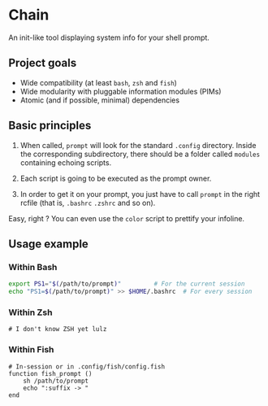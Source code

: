 # Chain 

An init-like tool displaying system info for your shell prompt.

## Project goals

 - Wide compatibility (at least `bash`, `zsh` and `fish`)
 - Wide modularity with pluggable information modules (PIMs)
 - Atomic (and if possible, minimal) dependencies

## Basic principles

 1. When called, `prompt` will look for the standard `.config` directory.
	Inside the corresponding subdirectory, there should be a folder
	called `modules` containing echoing scripts.

 2. Each script is going to be executed as the prompt owner.

 3. In order to get it on your prompt, you just have to call `prompt`
	in the right rcfile (that is, `.bashrc` `.zshrc` and so on).

Easy, right ? You can even use the `color` script to prettify your infoline.

## Usage example

### Within Bash

```bash
export PS1="$(/path/to/prompt)" 		# For the current session
echo "PS1=$(/path/to/prompt)" >> $HOME/.bashrc	# For every session
```

### Within Zsh

```
# I don't know ZSH yet lulz
```

### Within Fish

```
# In-session or in .config/fish/config.fish
function fish_prompt ()
	sh /path/to/prompt
	echo ":suffix -> "
end
```

